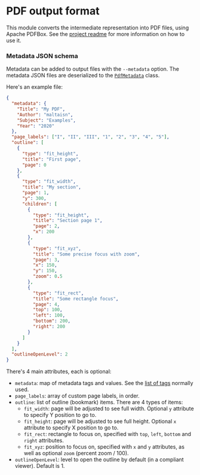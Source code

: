 # PDF output format

This module converts the intermediate representation into PDF files, using Apache PDFBox.
See the [project readme][file-readme] for more information on how to use it.

### Metadata JSON schema

Metadata can be added to output files with the `--metadata` option. The metadata JSON files are
deserialized to the [`PdfMetadata`][file-pdfmetadata] class.

Here's an example file:
```json
{
  "metadata": {
    "Title": "My PDF",
    "Author": "maltaisn",
    "Subject": "Examples",
    "Year": "2020"
  },
  "page_labels": ["I", "II", "III", "1", "2", "3", "4", "5"],
  "outline": [
    {
      "type": "fit_height",
      "title": "First page",
      "page": 0
    },
    {
      "type": "fit_width",
      "title": "My section",
      "page": 1,
      "y": 300,
      "children": [
        {
          "type": "fit_height",
          "title": "Section page 1",
          "page": 2,
          "x": 200
        },
        {
          "type": "fit_xyz",
          "title": "Some precise focus with zoom",
          "page": 3,
          "x": 150,
          "y": 150,
          "zoom": 0.5
        },
        {
          "type": "fit_rect",
          "title": "Some rectangle focus",
          "page": 4,
          "top": 100,
          "left": 100,
          "bottom": 200,
          "right": 200
        }
      ]
    }
  ],
  "outlineOpenLevel": 2
}
```
There's 4 main attributes, each is optional:
- `metadata`: map of metadata tags and values. See the [list of tags][pdf-standard-metadata] normally used.
- `page_labels`: array of custom page labels, in order.
- `outline`: list of outline (bookmark) items. There are 4 types of items:
    - `fit_width`: page will be adjusted to see full width. Optional `y` attribute to specify Y position to go to.
    - `fit_height`: page will be adjusted to see full height. Optional `x` attribute to specify X position to go to.
    - `fit_rect`: rectangle to focus on, specified with `top`, `left`, `bottom` and `right` attributes.
    - `fit_xyz`: position to focus on, specified with `x` and `y` attributes, as well as optional `zoom` 
    (percent zoom / 100).
- `outlineOpenLevel`: level to open the outline by default (in a compliant viewer). Default is 1.


[file-readme]: ../../README.md
[file-pdfmetadata]: src/main/kotlin/com/maltaisn/swfconvert/render/pdf/metadata/PdfMetadata.kt
[pdf-standard-metadata]: https://exiftool.org/TagNames/PDF.html

